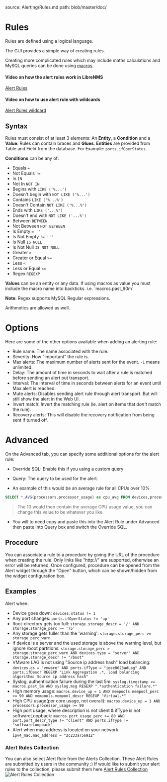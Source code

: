 source: Alerting/Rules.md
path: blob/master/doc/

# Rules
Rules are defined using a logical language.

The GUI provides a simple way of creating rules.

Creating more complicated rules which may include maths calculations and MySQL queries can be done using [macros](Macros.md)

#### Video on how the alert rules work in LibreNMS 
[Alert Rules](https://youtu.be/ryv0j8GEkhM)
#### Video on how to use alert rule with wildcards
[Alert Rules wildcard](https://youtu.be/eYYioFNcrAk)

## Syntax
Rules must consist of at least 3 elements: An __Entity__, a __Condition__ and a __Value__.
Rules can contain braces and __Glues__.
__Entities__ are provided from Table and Field from the database. For Example: `ports.ifOperStatus`.
 
__Conditions__ can be any of:

- Equals `=`
- Not Equals `!=`
- In `IN`
- Not In `NOT IN`
- Begins with `LIKE ('%...')`
- Doesn't begin with `NOT LIKE ('%...')`
- Contains `LIKE ('%...%')`
- Doesn't Contain `NOT LIKE ('%...%')`
- Ends with `LIKE ('...%')`
- Doesn't end with `NOT LIKE ('...%')`
- Between `BETWEEN`
- Not Between `NOT BETWEEN`
- Is Empty `= ''`
- Is Not Empty `!= '''`
- Is Null `IS NULL`
- Is Not Null `IS NOT NULL`
- Greater `>`
- Greater or Equal `>=`
- Less `<`
- Less or Equal `<=`
- Regex `REGEXP`

__Values__ can be an entity or any data. If using macros as value you must include the macro name into backticks. i.e. \`macros.past_60m`

__Note__: Regex supports MySQL Regular expressions.

Arithmetics are allowed as well.

# Options

Here are some of the other options available when adding an alerting rule:

- Rule name: The name associated with the rule.
- Severity: How "important" the rule is.
- Max alerts: The maximum number of alerts sent for the event.  `-1` means unlimited.
- Delay: The amount of time in seconds to wait after a rule is matched before sending an alert out transport.
- Interval: The interval of time in seconds between alerts for an event until Max alert is reached.
- Mute alerts: Disables sending alert rule through alert transport. But will still show the alert in the Web UI.
- Invert match: Invert the matching rule (ie. alert on items that _don't_ match the rule).
- Recovery alerts: This will disable the recovery notification from being sent if turned off.

# Advanced

On the Advanced tab, you can specify some additional options for the alert rule:

- Override SQL: Enable this if you using a custom query
- Query: The query to be used for the alert.
 
- An example of this would be an average rule for all CPUs over 10%

```sql
SELECT *,AVG(processors.processor_usage) as cpu_avg FROM devices,processors WHERE (devices.device_id = ? AND devices.device_id = processors.device_id) AND (devices.status = 1 && (devices.disabled = 0 && devices.ignore = 0)) = 1 HAVING AVG(processors.processor_usage)  > 10
```

> The 10 would then contain the average CPU usage value, you can change this value to be whatever you like.

- You will to need copy and paste this into the Alert Rule under Advanced then paste into Query box and switch the Override SQL.


## Procedure
You can associate a rule to a procedure by giving the URL of the procedure when creating the rule. Only links like "http://" are supported, otherwise an error will be returned. Once configured, procedure can be opened from the Alert widget through the "Open" button, which can be shown/hidden from the widget configuration box.

## Examples

Alert when:

- Device goes down: `devices.status != 1`
- Any port changes: `ports.ifOperStatus != 'up'`
- Root-directory gets too full: `storage.storage_descr = '/' AND storage.storage_perc >= '75'`
- Any storage gets fuller than the 'warning': `storage.storage_perc >= storage_perc_warn`
- If device is a server and the used storage is above the warning level, but ignore /boot partitions: `storage.storage_perc > storage.storage_perc_warn AND devices.type = "server" AND storage.storage_descr != "/boot"`
- VMware LAG is not using "Source ip address hash" load balancing: `devices.os = "vmware" AND ports.ifType = "ieee8023adLag" AND ports.ifDescr REGEXP "Link Aggregation .*, load balancing algorithm: Source ip address hash"`
- Syslog, authentication failure during the last 5m: `syslog.timestamp >= macros.past_5m AND syslog.msg REGEXP ".*authentication failure.*"`
- High memory usage: `macros.device_up = 1 AND mempools.mempool_perc >= 90 AND mempools.mempool_descr REGEXP "Virtual.*"`
- High CPU usage(per core usage, not overall): `macros.device_up = 1 AND processors.processor_usage >= 90`
- High port usage, where description is not client & ifType is not softwareLoopback: `macros.port_usage_perc >= 80 AND port.port_descr_type != "client" AND ports.ifType != "softwareLoopback"`
- Alert when mac address is located on your network `ipv4_mac.mac_address = "2c233a756912"`

### Alert Rules Collection
You can also select Alert Rule from the Alerts Collection. These Alert Rules are submitted by users in the community :)
If would like to submit your alert rules to the collection, please submit them here [Alert Rules Collection](https://github.com/librenms/librenms/blob/master/misc/alert_rules.json)
![Alert Rules Collection](/img/alert-rules-collection.png)
